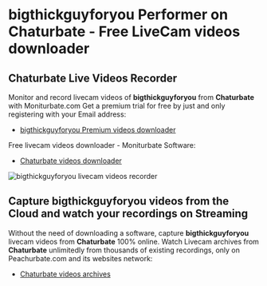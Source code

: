 # bigthickguyforyou Performer on Chaturbate - Free LiveCam videos downloader

## Chaturbate Live Videos Recorder

Monitor and record livecam videos of **bigthickguyforyou** from **Chaturbate** with Moniturbate.com
Get a premium trial for free by just and only registering with your Email address:
* [bigthickguyforyou Premium videos downloader](https://moniturbate.com/request-demo-licence-key.html)

Free livecam videos downloader - Moniturbate Software:
* [Chaturbate videos downloader](https://moniturbate.com/moniturbate-download-software.html)

![bigthickguyforyou livecam videos recorder](https://peachurnet.com/templates/moniturbate-software.png)


## Capture bigthickguyforyou videos from the Cloud and watch your recordings on Streaming

Without the need of downloading a software, capture **bigthickguyforyou** livecam videos from **Chaturbate** 100% online.
Watch Livecam archives from **Chaturbate** unlimitedly from thousands of existing recordings, only on Peachurbate.com and its websites network:
* [Chaturbate videos archives](https://peachurnet.com/)